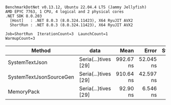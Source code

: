 ```

BenchmarkDotNet v0.13.12, Ubuntu 22.04.4 LTS (Jammy Jellyfish)
AMD EPYC 7763, 1 CPU, 4 logical and 2 physical cores
.NET SDK 8.0.203
  [Host]   : .NET 8.0.3 (8.0.324.11423), X64 RyuJIT AVX2
  ShortRun : .NET 8.0.3 (8.0.324.11423), X64 RyuJIT AVX2

Job=ShortRun  IterationCount=3  LaunchCount=1  
WarmupCount=3  

```
| Method                  | data                 | Mean      | Error     | StdDev   | Min       | Max       | Gen0   | Allocated |
|------------------------ |--------------------- |----------:|----------:|---------:|----------:|----------:|-------:|----------:|
| SystemTextJson          | Seria(...)tives [29] | 992.67 ns | 52.045 ns | 2.853 ns | 990.96 ns | 995.96 ns | 0.0038 |     464 B |
| SystemTextJsonSourceGen | Seria(...)tives [29] | 910.64 ns | 42.597 ns | 2.335 ns | 909.03 ns | 913.32 ns | 0.0067 |     568 B |
| MemoryPack              | Seria(...)tives [29] |  92.90 ns |  6.546 ns | 0.359 ns |  92.49 ns |  93.18 ns | 0.0014 |     120 B |
